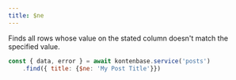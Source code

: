 ```yaml
---
title: $ne
---
```


Finds all rows whose value on the stated column doesn't match the specified value.

```javascript
const { data, error } = await kontenbase.service('posts')
    .find({ title: {$ne: 'My Post Title'}})
```